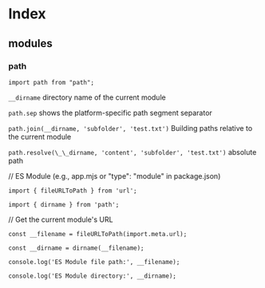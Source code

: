 # Index

## modules

### path

`import path from "path";`

`__dirname`
directory name of the current module

`path.sep`
shows the platform-specific path segment separator

`path.join(__dirname, 'subfolder', 'test.txt')`
Building paths relative to the current module

`path.resolve(\_\_dirname, 'content', 'subfolder', 'test.txt')`
absolute path

// ES Module (e.g., app.mjs or "type": "module" in package.json)

`import { fileURLToPath } from 'url';`

`import { dirname } from 'path';`

// Get the current module's URL

`const __filename = fileURLToPath(import.meta.url);`

`const __dirname = dirname(__filename);`

`console.log('ES Module file path:', __filename);`

`console.log('ES Module directory:', __dirname);`
